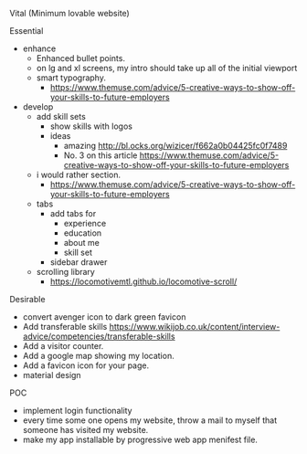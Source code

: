 Vital (Minimum lovable website)

Essential

- enhance
  - Enhanced bullet points.
  - on lg and xl screens, my intro should take up all of the initial viewport
  - smart typography.
    - https://www.themuse.com/advice/5-creative-ways-to-show-off-your-skills-to-future-employers
- develop
  - add skill sets
    - show skills with logos
    - ideas
      - amazing http://bl.ocks.org/wizicer/f662a0b04425fc0f7489
      - No. 3 on this article https://www.themuse.com/advice/5-creative-ways-to-show-off-your-skills-to-future-employers
  - i would rather section.
    - https://www.themuse.com/advice/5-creative-ways-to-show-off-your-skills-to-future-employers
  - tabs
    - add tabs for
      - experience
      - education
      - about me
      - skill set
    - sidebar drawer
  - scrolling library
    - https://locomotivemtl.github.io/locomotive-scroll/

Desirable

- convert avenger icon to dark green favicon
- Add transferable skills https://www.wikijob.co.uk/content/interview-advice/competencies/transferable-skills
- Add a visitor counter.
- Add a google map showing my location.
- Add a favicon icon for your page.
- material design

POC

- implement login functionality
- every time some one opens my website, throw a mail to myself that someone has visited my website.
- make my app installable by progressive web app menifest file.
